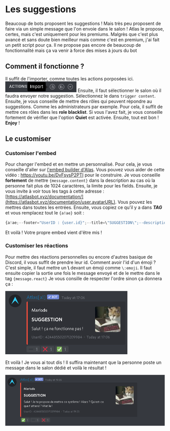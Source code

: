 # Les suggestions
Beaucoup de bots proposent les suggestions ! Mais très peu proposent de faire via un simple message que l'on envoie dans le salon ! Atlas le propose, certes, mais c'est uniquement pour les premiums. Malgrès que c'est plus avancé et sans doute bien meilleur mais comme c'est en premium, j'ai fait un petit script pour ça. Il ne propose pas encore de beaucoup de fonctionnalité mais ça va venir à force des mises à jours du bot

## Comment il fonctionne ?
Il suffit de l'importer, comme toutes les actions porposées ici.![alt](https://raw.githubusercontent.com/Merlode11/botscustomcommands/master/images/import.png) Ensuite, il faut sélectionner le salon où il faudra envoyer notre suggestion. Sélectionnez le dans `trigger content`. Ensuite, je vous conseille de mettre des rôles qui peuvent répondre au suggestions. Comme les administrateurs par exemple. Pour cela, il suffit de mettre ces rôles dans les **role blacklist**. Si vous l'avez fait, je vous conseille fortement de vérifier que l'option **Quiet** est activée. Ensuite, tout est bon ! **Enjoy** !

## Le customiser
### Customiser l'embed
Pour changer l'embed et en mettre un personnalisé. Pour cela, je vous conseille d'aller sur [l'embed builder d'Alas](https://atlasbot.xyz/embed-builder). Vous pouvez vous aider de cette vidéo : https://youtu.be/DvFsysP2PTI pour le construire. Je vous conseille **fortement** de mettre `{message.content}` dans la description au cas où la personne fait plus de 1024 caractères, la limite pour les fields. Ensuite, je vous invite à voir tous les tags à cette adresse : [https://atlasbot.xyz/documentation/](https://atlasbot.xyz/documentation/user.avatarURL). Vous pouvez les mettres dans toutes les entrées. Ensuite, vous copiez ce qu'il y a dans ***TAG*** et vous remplacez tout le `{a!ae}` soit :
```js
{a!ae;--footer="UserID : {user.id}";--title=\"SUGGESTION\";--description=\"{message.content}\";--color=\"{user.color;true}\";--thumbnail=\"{user.avatarURL}\";--timestamp=\"true\";--name=\"{user.username}\"}
```
Et voilà ! Votre propre embed vient d'être mis !

### Customiser les réactions
Pour mettre des réactions personnelles ou encore d'autres basique de Discord, il vous suffit de prendre leur id. Comment avoir l'id d'un émoji ? C'est simple, il faut mettre un **\\** devant un émoji comme `\:emoji`. Il faut ensuite copier la sortie une fois le message envoyé et de le mettre dans le tag `{message.react}` Je vous consille de respecter l'ordre sinon ça donnera ça :

![alt](https://raw.githubusercontent.com/Merlode11/botscustomcommands/master/images/broken-reaction.png)

Et voilà ! Je vous ai tout dis ! Il suffira maintenant que la personne poste un message dans le salon dédié et voilà le résultat !

![alt](https://raw.githubusercontent.com/Merlode11/botscustomcommands/master/images/suggestion-action-ending.png)